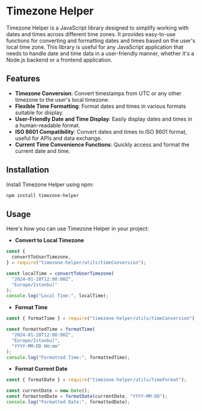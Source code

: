 # Timezone Helper

Timezone Helper is a JavaScript library designed to simplify working with dates and times across different time zones. It provides easy-to-use functions for converting and formatting dates and times based on the user's local time zone. This library is useful for any JavaScript application that needs to handle date and time data in a user-friendly manner, whether it's a Node.js backend or a frontend application.

## Features

- **Timezone Conversion**: Convert timestamps from UTC or any other timezone to the user's local timezone.
- **Flexible Time Formatting**: Format dates and times in various formats suitable for display.
- **User-Friendly Date and Time Display**: Easily display dates and times in a human-readable format.
- **ISO 8601 Compatibility**: Convert dates and times to ISO 8601 format, useful for APIs and data exchange.
- **Current Time Convenience Functions**: Quickly access and format the current date and time.

## Installation

Install Timezone Helper using npm:

```bash
npm install timezone-helper
```

## Usage

Here's how you can use Timezone Helper in your project:

- **Convert to Local Timezone**

```javascript
const {
  convertToUserTimezone,
} = require("timezone-helper/utils/timeConversion");

const localTime = convertToUserTimezone(
  "2024-01-20T12:00:00Z",
  "Europe/Istanbul"
);
console.log("Local Time:", localTime);
```

- **Format Time**

```javascript
const { formatTime } = require("timezone-helper/utils/timeConversion");

const formattedTime = formatTime(
  "2024-01-20T12:00:00Z",
  "Europe/Istanbul",
  "YYYY-MM-DD HH:mm"
);
console.log("Formatted Time:", formattedTime);
```

- **Format Current Date**

```javascript
const { formatDate } = require("timezone-helper/utils/timeFormat");

const currentDate = new Date();
const formattedDate = formatDate(currentDate, "YYYY-MM-DD");
console.log("Formatted Date:", formattedDate);
```
